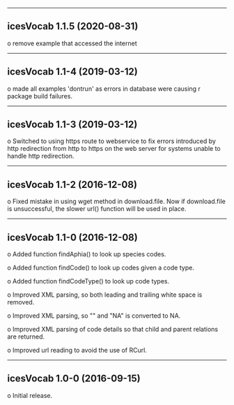 --------------------------------------------------------------------------------
icesVocab 1.1.5 (2020-08-31)
--------------------------------------------------------------------------------
o remove example that accessed the internet

--------------------------------------------------------------------------------
icesVocab 1.1-4 (2019-03-12)
--------------------------------------------------------------------------------
o made all examples 'dontrun' as errors in database were causing r package
  build failures.

--------------------------------------------------------------------------------
icesVocab 1.1-3 (2019-03-12)
--------------------------------------------------------------------------------
o Switched to using https route to webservice to fix errors introduced by http
  redirection from http to https on the web server for systems unable to handle
  http redirection.

--------------------------------------------------------------------------------
icesVocab 1.1-2 (2016-12-08)
--------------------------------------------------------------------------------
o Fixed mistake in using wget method in download.file.  Now if download.file is
  unsuccessful, the slower url() function will be used in place.

--------------------------------------------------------------------------------
icesVocab 1.1-0 (2016-12-08)
--------------------------------------------------------------------------------
o Added function findAphia() to look up species codes.

o Added function findCode() to look up codes given a code type.

o Added function findCodeType() to look up code types.

o Improved XML parsing, so both leading and trailing white space is removed.

o Improved XML parsing, so "" and "NA" is converted to NA.

o Improved XML parsing of code details so that child and parent relations are returned.

o Improved url reading to avoid the use of RCurl.


--------------------------------------------------------------------------------
icesVocab 1.0-0 (2016-09-15)
--------------------------------------------------------------------------------
o Initial release.
